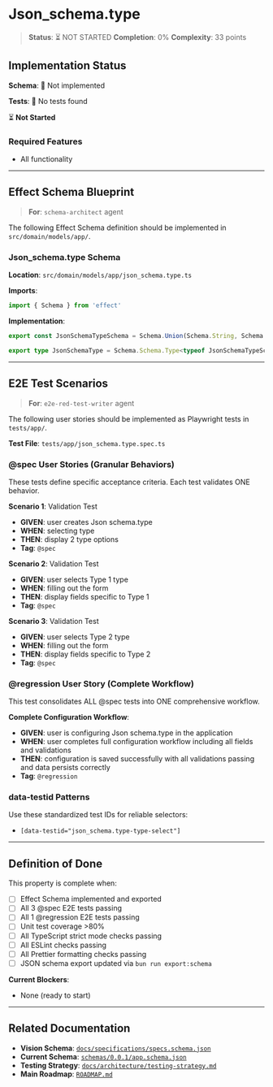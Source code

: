 # Json_schema.type

> **Status**: ⏳ NOT STARTED
> **Completion**: 0%
> **Complexity**: 33 points

## Implementation Status

**Schema**: 🔴 Not implemented

**Tests**: 🔴 No tests found

⏳ **Not Started**

### Required Features

- All functionality

---

## Effect Schema Blueprint

> **For**: `schema-architect` agent

The following Effect Schema definition should be implemented in `src/domain/models/app/`.

### Json_schema.type Schema

**Location**: `src/domain/models/app/json_schema.type.ts`

**Imports**:

```typescript
import { Schema } from 'effect'
```

**Implementation**:

```typescript
export const JsonSchemaTypeSchema = Schema.Union(Schema.String, Schema.Array(Schema.String))

export type JsonSchemaType = Schema.Schema.Type<typeof JsonSchemaTypeSchema>
```

---

## E2E Test Scenarios

> **For**: `e2e-red-test-writer` agent

The following user stories should be implemented as Playwright tests in `tests/app/`.

**Test File**: `tests/app/json_schema.type.spec.ts`

### @spec User Stories (Granular Behaviors)

These tests define specific acceptance criteria. Each test validates ONE behavior.

**Scenario 1**: Validation Test

- **GIVEN**: user creates Json schema.type
- **WHEN**: selecting type
- **THEN**: display 2 type options
- **Tag**: `@spec`

**Scenario 2**: Validation Test

- **GIVEN**: user selects Type 1 type
- **WHEN**: filling out the form
- **THEN**: display fields specific to Type 1
- **Tag**: `@spec`

**Scenario 3**: Validation Test

- **GIVEN**: user selects Type 2 type
- **WHEN**: filling out the form
- **THEN**: display fields specific to Type 2
- **Tag**: `@spec`

### @regression User Story (Complete Workflow)

This test consolidates ALL @spec tests into ONE comprehensive workflow.

**Complete Configuration Workflow**:

- **GIVEN**: user is configuring Json schema.type in the application
- **WHEN**: user completes full configuration workflow including all fields and validations
- **THEN**: configuration is saved successfully with all validations passing and data persists correctly
- **Tag**: `@regression`

### data-testid Patterns

Use these standardized test IDs for reliable selectors:

- `[data-testid="json_schema.type-type-select"]`

---

## Definition of Done

This property is complete when:

- [ ] Effect Schema implemented and exported
- [ ] All 3 @spec E2E tests passing
- [ ] All 1 @regression E2E tests passing
- [ ] Unit test coverage >80%
- [ ] All TypeScript strict mode checks passing
- [ ] All ESLint checks passing
- [ ] All Prettier formatting checks passing
- [ ] JSON schema export updated via `bun run export:schema`

**Current Blockers**:

- None (ready to start)

---

## Related Documentation

- **Vision Schema**: [`docs/specifications/specs.schema.json`](../specs.schema.json)
- **Current Schema**: [`schemas/0.0.1/app.schema.json`](../../schemas/0.0.1/app.schema.json)
- **Testing Strategy**: [`docs/architecture/testing-strategy.md`](../../architecture/testing-strategy.md)
- **Main Roadmap**: [`ROADMAP.md`](../../../ROADMAP.md)

